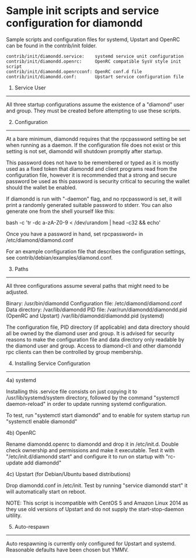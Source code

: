 Sample init scripts and service configuration for diamondd
==========================================================

Sample scripts and configuration files for systemd, Upstart and OpenRC
can be found in the contrib/init folder.

    contrib/init/diamondd.service:    systemd service unit configuration
    contrib/init/diamondd.openrc:     OpenRC compatible SysV style init script
    contrib/init/diamondd.openrcconf: OpenRC conf.d file
    contrib/init/diamondd.conf:       Upstart service configuration file

1. Service User
---------------------------------

All three startup configurations assume the existence of a "diamond" user
and group.  They must be created before attempting to use these scripts.

2. Configuration
---------------------------------

At a bare minimum, diamondd requires that the rpcpassword setting be set
when running as a daemon.  If the configuration file does not exist or this
setting is not set, diamondd will shutdown promptly after startup.

This password does not have to be remembered or typed as it is mostly used
as a fixed token that diamondd and client programs read from the configuration
file, however it is recommended that a strong and secure password be used
as this password is security critical to securing the wallet should the
wallet be enabled.

If diamondd is run with "-daemon" flag, and no rpcpassword is set, it will
print a randomly generated suitable password to stderr.  You can also
generate one from the shell yourself like this:

bash -c 'tr -dc a-zA-Z0-9 < /dev/urandom | head -c32 && echo'

Once you have a password in hand, set rpcpassword= in /etc/diamond/diamond.conf

For an example configuration file that describes the configuration settings, 
see contrib/debian/examples/diamond.conf.

3. Paths
---------------------------------

All three configurations assume several paths that might need to be adjusted.

Binary:              /usr/bin/diamondd
Configuration file:  /etc/diamond/diamond.conf
Data directory:      /var/lib/diamondd
PID file:            /var/run/diamondd/diamondd.pid (OpenRC and Upstart)
                     /var/lib/diamondd/diamondd.pid (systemd)

The configuration file, PID directory (if applicable) and data directory
should all be owned by the diamond user and group.  It is advised for security
reasons to make the configuration file and data directory only readable by the
diamond user and group.  Access to diamond-cli and other diamondd rpc clients
can then be controlled by group membership.

4. Installing Service Configuration
-----------------------------------

4a) systemd

Installing this .service file consists on just copying it to
/usr/lib/systemd/system directory, followed by the command
"systemctl daemon-reload" in order to update running systemd configuration.

To test, run "systemctl start diamondd" and to enable for system startup run
"systemctl enable diamondd"

4b) OpenRC

Rename diamondd.openrc to diamondd and drop it in /etc/init.d.  Double
check ownership and permissions and make it executable.  Test it with
"/etc/init.d/diamondd start" and configure it to run on startup with
"rc-update add diamondd"

4c) Upstart (for Debian/Ubuntu based distributions)

Drop diamondd.conf in /etc/init.  Test by running "service diamondd start"
it will automatically start on reboot.

NOTE: This script is incompatible with CentOS 5 and Amazon Linux 2014 as they
use old versions of Upstart and do not supply the start-stop-daemon uitility.

5. Auto-respawn
-----------------------------------

Auto respawning is currently only configured for Upstart and systemd.
Reasonable defaults have been chosen but YMMV.


